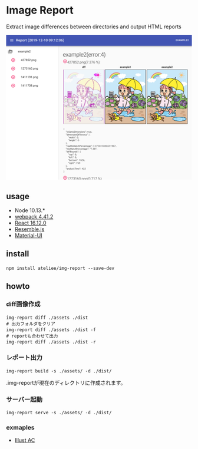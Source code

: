 # Image Report

Extract image differences between directories and output HTML reports

![](docs/img/screen.png)

## usage
* Node 10.13.*
* [webpack 4.41.2](https://webpack.js.org/)
* [React 16.12.0](https://ja.reactjs.org/)
* [Resemble.js](https://github.com/rsmbl/Resemble.js)
* [Material-UI](https://material-ui.com/)

## install
```
npm install ateliee/img-report --save-dev
```

## howto

### diff画像作成
```
img-report diff ./assets ./dist
# 出力フォルダをクリア
img-report diff ./assets ./dist -f
# reportも合わせて出力
img-report diff ./assets ./dist -r
```

### レポート出力

```
img-report build -s ./assets/ -d ./dist/
```

.img-reportが現在のディレクトリに作成されます。

### サーバー起動
```
img-report serve -s ./assets/ -d ./dist/
```

### exmaples

* [Illust AC](https://www.ac-illust.com/)